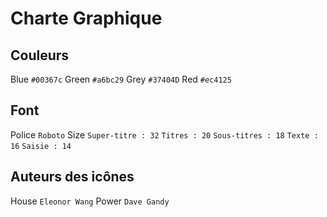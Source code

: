 # Charte Graphique

## Couleurs

Blue     ```#00367c```
Green    ```#a6bc29```
Grey	 ```#37404D```
Red      ```#ec4125```

## Font

Police   ```Roboto```
Size     ```Super-titre : 32```
		 ```Titres : 20```
         ```Sous-titres : 18```
		 ```Texte : 16```
		 ```Saisie : 14```

## Auteurs des icônes

House    ```Eleonor Wang```
Power    ```Dave Gandy```
